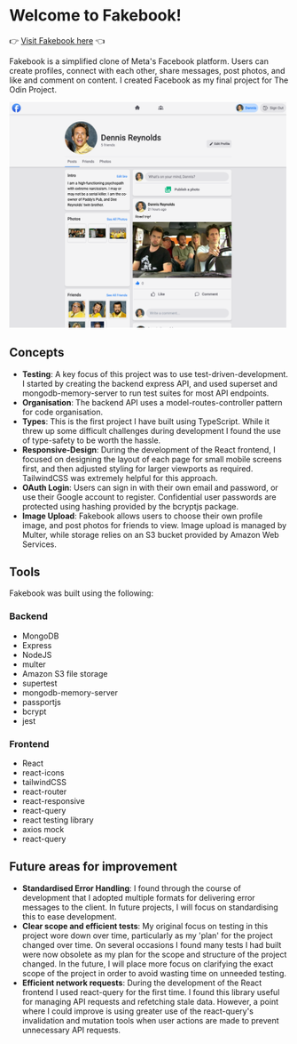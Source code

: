 # Welcome to Fakebook!

👉 [Visit Fakebook here](https://secret-fjord-25520.herokuapp.com/) 👈

Fakebook is a simplified clone of Meta's Facebook platform. Users can create profiles, connect with each other, share messages, post photos, and like and comment on content. I created Facebook as my final project for The Odin Project.

<div className="flex justify-center items-center">
<img src="https://github.com/Atlas-1510/facebook/blob/1963fe446ecbbc6fdee9a19ddf738c011854e0b4/readme_images/profile_page.png" width="500px">
</div>

## Concepts

- **Testing**: A key focus of this project was to use test-driven-development. I started by creating the backend express API, and used superset and mongodb-memory-server to run test suites for most API endpoints.
- **Organisation**: The backend API uses a model-routes-controller pattern for code organisation.
- **Types**: This is the first project I have built using TypeScript. While it threw up some difficult challenges during development I found the use of type-safety to be worth the hassle.
- **Responsive-Design**: During the development of the React frontend, I focused on designing the layout of each page for small mobile screens first, and then adjusted styling for larger viewports as required. TailwindCSS was extremely helpful for this approach.
- **OAuth Login**: Users can sign in with their own email and password, or use their Google account to register. Confidential user passwords are protected using hashing provided by the bcryptjs package.
- **Image Upload**: Fakebook allows users to choose their own profile image, and post photos for friends to view. Image upload is managed by Multer, while storage relies on an S3 bucket provided by Amazon Web Services.

## Tools

Fakebook was built using the following:

### Backend

- MongoDB
- Express
- NodeJS
- multer
- Amazon S3 file storage
- supertest
- mongodb-memory-server
- passportjs
- bcrypt
- jest

### Frontend

- React
- react-icons
- tailwindCSS
- react-router
- react-responsive
- react-query
- react testing library
- axios mock
- react-query

## Future areas for improvement

- **Standardised Error Handling**: I found through the course of development that I adopted multiple formats for delivering error messages to the client. In future projects, I will focus on standardising this to ease development.
- **Clear scope and efficient tests**: My original focus on testing in this project wore down over time, particularly as my 'plan' for the project changed over time. On several occasions I found many tests I had built were now obsolete as my plan for the scope and structure of the project changed. In the future, I will place more focus on clarifying the exact scope of the project in order to avoid wasting time on unneeded testing.
- **Efficient network requests**: During the development of the React frontend I used react-query for the first time. I found this library useful for managing API requests and refetching stale data. However, a point where I could improve is using greater use of the react-query's invalidation and mutation tools when user actions are made to prevent unnecessary API requests.
